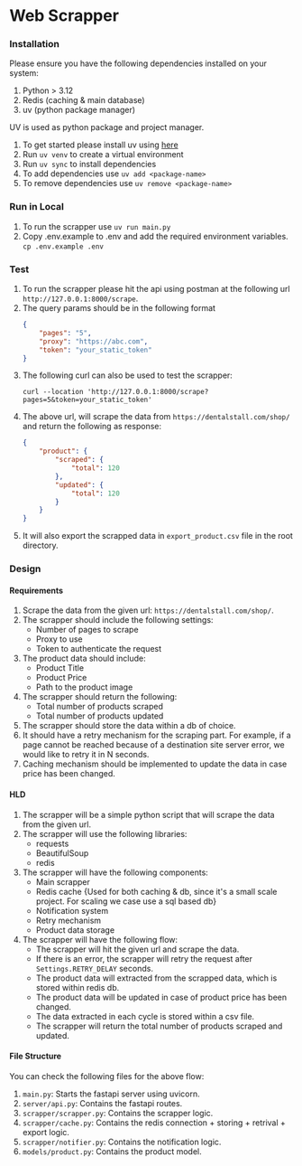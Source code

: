 # Web Scrapper


### Installation

Please ensure you have the following dependencies installed on your system:
1. Python > 3.12
2. Redis (caching & main database)
3. uv (python package manager)

UV is used as python package and project manager.

1. To get started please install uv using [here](https://docs.astral.sh/uv/getting-started/installation/#standalone-installer)
2. Run `uv venv` to create a virtual environment
3. Run `uv sync` to install dependencies
4. To add dependencies use `uv add <package-name>`
5. To remove dependencies use `uv remove <package-name>`


### Run in Local

1. To run the scrapper use `uv run main.py`
2. Copy .env.example to .env and add the required environment variables. `cp .env.example .env`


### Test

1. To run the scrapper please hit the api using postman at the following url `http://127.0.0.1:8000/scrape`.
2. The query params should be in the following format
    ```json
    {
        "pages": "5",
        "proxy": "https://abc.com",
        "token": "your_static_token"
    }
    ```
3. The following curl can also be used to test the scrapper:
    ```aiignore
    curl --location 'http://127.0.0.1:8000/scrape?pages=5&token=your_static_token'
    ```
4. The above url, will scrape the data from `https://dentalstall.com/shop/` and return the following as response:
    ```json
   {
        "product": {
            "scraped": {
                "total": 120
            },
            "updated": {
                "total": 120
            }
        }
   }
   ```
5. It will also export the scrapped data in `export_product.csv` file in the root directory.


### Design

#### Requirements
1. Scrape the data from the given url: `https://dentalstall.com/shop/`.
2. The scrapper should include the following settings:
    - Number of pages to scrape
    - Proxy to use
    - Token to authenticate the request
3. The product data should include:
    - Product Title
    - Product Price
    - Path to the product image
4. The scrapper should return the following:
    - Total number of products scraped
    - Total number of products updated
5. The scrapper should store the data within a db of choice.
6. It should have a retry mechanism for the scraping part. For example, if a page cannot be reached because of a destination site server error, we would like to retry it in N seconds.
7. Caching mechanism should be implemented to update the data in case price has been changed.

#### HLD
1. The scrapper will be a simple python script that will scrape the data from the given url.
2. The scrapper will use the following libraries:
    - requests
    - BeautifulSoup
    - redis
3. The scrapper will have the following components:
    - Main scrapper
    - Redis cache {Used for both caching & db, since it's a small scale project. For scaling we case use a sql based db}
    - Notification system
    - Retry mechanism
    - Product data storage
4. The scrapper will have the following flow:
   - The scrapper will hit the given url and scrape the data.
   - If there is an error, the scrapper will retry the request after `Settings.RETRY_DELAY` seconds.
   - The product data will extracted from the scrapped data, which is stored within redis db.
   - The product data will be updated in case of product price has been changed.
   - The data extracted in each cycle is stored within a csv file.
   - The scrapper will return the total number of products scraped and updated.

#### File Structure
You can check the following files for the above flow:
1. `main.py`: Starts the fastapi server using uvicorn.
2. `server/api.py`: Contains the fastapi routes.
3. `scrapper/scrapper.py`: Contains the scrapper logic.
4. `scrapper/cache.py`: Contains the redis connection + storing + retrival + export logic.
5. `scrapper/notifier.py`: Contains the notification logic.
6. `models/product.py`: Contains the product model.
